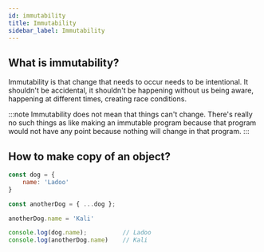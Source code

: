 ```yaml
---
id: immutability
title: Immutability
sidebar_label: Immutability
---
```


## What is immutability?

Immutability is that change that needs to occur needs to be intentional. It shouldn't be accidental, it shouldn't be happening without us being aware, happening at different times, creating race conditions.

:::note
Immutability does not mean that things can't change. There's really no such things as like making an immutable program because that program would not have any point because nothing will change in that program.
:::

## How to make copy of an object?

```js
const dog = {
    name: 'Ladoo'
}

const anotherDog = { ...dog };

anotherDog.name = 'Kali'

console.log(dog.name);          // Ladoo
console.log(anotherDog.name)    // Kali
```